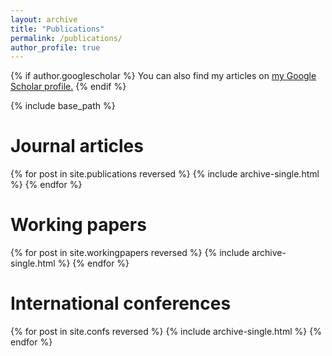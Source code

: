 ```yaml
---
layout: archive
title: "Publications"
permalink: /publications/
author_profile: true
---
```


{% if author.googlescholar %}
  You can also find my articles on <u><a href="{{author.googlescholar}}">my Google Scholar profile</a>.</u>
{% endif %}

{% include base_path %}

# Journal articles

{% for post in site.publications reversed %}
  {% include archive-single.html %}
{% endfor %}

# Working papers

{% for post in site.workingpapers reversed %}
  {% include archive-single.html %}
{% endfor %}

# International conferences

{% for post in site.confs reversed %}
  {% include archive-single.html %}
{% endfor %}
